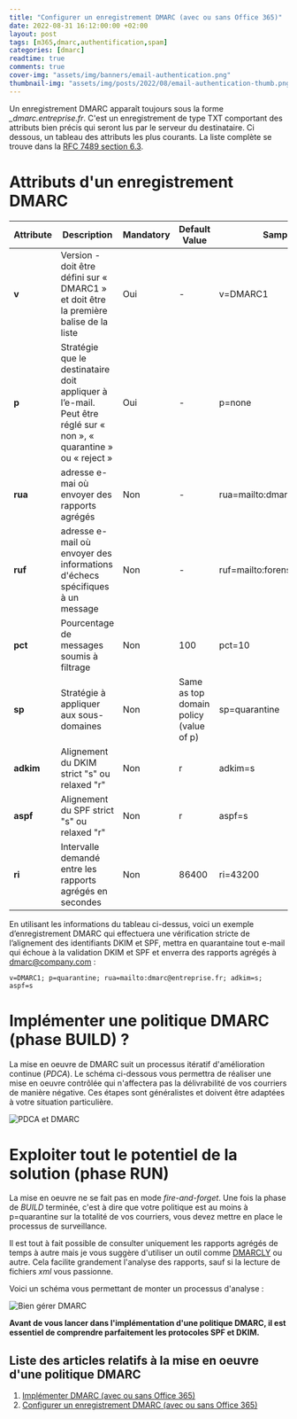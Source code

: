 ```yaml
---
title: "Configurer un enregistrement DMARC (avec ou sans Office 365)"
date: 2022-08-31 16:12:00:00 +02:00
layout: post
tags: [m365,dmarc,authentification,spam]
categories: [dmarc]
readtime: true
comments: true
cover-img: "assets/img/banners/email-authentication.png"
thumbnail-img: "assets/img/posts/2022/08/email-authentication-thumb.png"
---
```


Un enregistrement DMARC apparaît toujours sous la forme *_dmarc.entreprise.fr*. C'est un enregistrement de type TXT comportant des attributs bien précis qui seront lus par le serveur du destinataire. Ci dessous, un tableau des attributs les plus courants. La liste complète se trouve dans la [RFC 7489 section 6.3](https://tools.ietf.org/html/rfc7489#section-6.3).

# Attributs d'un enregistrement DMARC

| **Attribute** | **Description**                                                                                        | **Mandatory** | **Default Value**                        | **Sample Value**                 |
|---------------|--------------------------------------------------------------------------------------------------------|---------------|------------------------------------------|----------------------------------|
| **v**         | Version \- doit être défini sur « DMARC1 » et doit être la première balise de la liste                 | Oui           | \-                                       | v=DMARC1                         |
| **p**         | Stratégie que le destinataire doit appliquer à l’e-mail. Peut être réglé sur « non », « quarantine » ou « reject » | Oui           | \-                                       | p=none                           |
| **rua**       | adresse e-mai où envoyer des rapports agrégés                                                          | Non           | \-                                       | rua=mailto:dmarc@company\.com    |
| **ruf**       | adresse e-mail où envoyer des informations d'échecs spécifiques à un message                           | Non           | \-                                       | ruf=mailto:forensic@company\.com |
| **pct**       | Pourcentage de messages soumis à filtrage                                                              | Non           | 100                                      | pct=10                           |
| **sp**        | 	Stratégie à appliquer aux sous-domaines                                                              | Non           | Same as top domain policy \(value of p\) | sp=quarantine                    |
| **adkim**     | Alignement du DKIM strict "s" ou relaxed "r"                                                           | Non           | r                                        | adkim=s                          |
| **aspf**      | Alignement du SPF strict "s" ou relaxed "r"                                                            | Non           | r                                        | aspf=s                           |
| **ri**        | Intervalle demandé entre les rapports agrégés en secondes                                              | Non           | 86400                                    | ri=43200                         |

En utilisant les informations du tableau ci-dessus, voici un exemple d’enregistrement DMARC qui effectuera une vérification stricte de l’alignement des identifiants DKIM et SPF, mettra en quarantaine tout e-mail qui échoue à la validation DKIM et SPF et enverra des rapports agrégés à dmarc@company.com :

```
v=DMARC1; p=quarantine; rua=mailto:dmarc@entreprise.fr; adkim=s; aspf=s
```
# Implémenter une politique DMARC (phase BUILD) ?

La mise en oeuvre de DMARC suit un processus itératif d'amélioration continue (*PDCA*). Le schéma ci-dessous vous permettra de réaliser une mise en oeuvre contrôlée qui n'affectera pas la délivrabilité de vos courriers de manière négative. Ces étapes sont généralistes et doivent être adaptées à votre situation particulière. 

![PDCA et DMARC](/assets/img/posts/2022/08/implementer-DMARC-PDCA.png)

# Exploiter tout le potentiel de la solution (phase RUN)

La mise en oeuvre ne se fait pas en mode *fire-and-forget*. Une fois la phase de *BUILD* terminée, c'est à dire que votre politique est au moins à p=quarantine sur la totalité de vos courriers, vous devez mettre en place le processus de surveillance.

Il est tout à fait possible de consulter uniquement les rapports agrégés de temps à autre mais je vous suggère d'utiliser un outil comme [DMARCLY](https://dmarcly.com/?fpr=2oren) ou autre. Cela facilite grandement l'analyse des rapports, sauf si la lecture de fichiers *xml* vous passionne. 

Voici un schéma vous permettant de monter un processus d'analyse :

![Bien gérer DMARC](/assets/img/posts/2022/08/processus-anayse-rapports-dmarc.png)

**Avant de vous lancer dans l'implémentation d'une politique DMARC, il est essentiel de comprendre parfaitement les protocoles SPF et DKIM.**

## Liste des articles relatifs à la mise en oeuvre d'une politique DMARC
1. [Implémenter DMARC (avec ou sans Office 365)](https://techlifejacket.github.io/dmarc/implementer-dmarc-avec-ou-sans-office-365)
2. [Configurer un enregistrement DMARC (avec ou sans Office 365)](https://techlifejacket.github.io/dmarc/configurer-un-enregistrement-dmarc)
